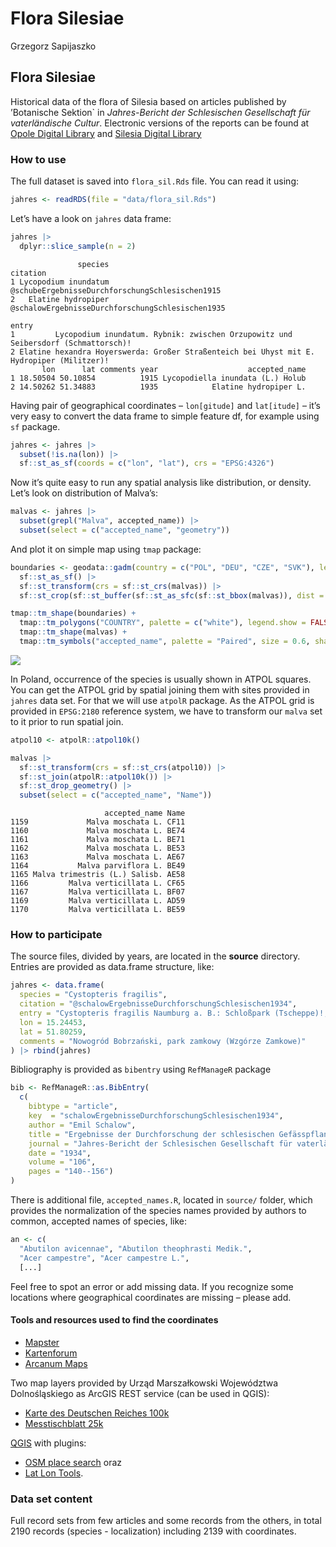 Flora Silesiae
================
Grzegorz Sapijaszko

## Flora Silesiae

Historical data of the flora of Silesia based on articles published by
’Botanische Sektion\` in *Jahres-Bericht der Schlesischen Gesellschaft
für vaterländische Cultur*. Electronic versions of the reports can be
found at [Opole Digital
Library](https://www.obc.opole.pl/dlibra/publication/8613#structure) and
[Silesia Digital
Library](https://www.sbc.org.pl/dlibra/publication/11059#structure)

### How to use

The full dataset is saved into `flora_sil.Rds` file. You can read it
using:

``` r
jahres <- readRDS(file = "data/flora_sil.Rds")
```

Let’s have a look on `jahres` data frame:

<div class="column-page">

``` r
jahres |>
  dplyr::slice_sample(n = 2) 
```

                   species                                         citation
    1 Lycopodium inundatum  @schubeErgebnisseDurchforschungSchlesischen1915
    2   Elatine hydropiper @schalowErgebnisseDurchforschungSchlesischen1935
                                                                                          entry
    1         Lycopodium inundatum. Rybnik: zwischen Orzupowitz und Seibersdorf (Schmattorsch)!
    2 Elatine hexandra Hoyerswerda: Großer Straßenteich bei Uhyst mit E. Hydropiper (Militzer)!
           lon      lat comments year                    accepted_name
    1 18.50504 50.10854          1915 Lycopodiella inundata (L.) Holub
    2 14.50262 51.34883          1935            Elatine hydropiper L.

</div>

Having pair of geographical coordinates – `lon[gitude]` and `lat[itude]`
– it’s very easy to convert the data frame to simple feature df, for
example using `sf` package.

``` r
jahres <- jahres |>
  subset(!is.na(lon)) |>
  sf::st_as_sf(coords = c("lon", "lat"), crs = "EPSG:4326")
```

Now it’s quite easy to run any spatial analysis like distribution, or
density. Let’s look on distribution of Malva’s:

``` r
malvas <- jahres |>
  subset(grepl("Malva", accepted_name)) |>
  subset(select = c("accepted_name", "geometry"))
```

And plot it on simple map using `tmap` package:

``` r
boundaries <- geodata::gadm(country = c("POL", "DEU", "CZE", "SVK"), level=1, path = "../data") |>
  sf::st_as_sf() |>
  sf::st_transform(crs = sf::st_crs(malvas)) |>
  sf::st_crop(sf::st_buffer(sf::st_as_sfc(sf::st_bbox(malvas)), dist = 10000))

tmap::tm_shape(boundaries) +
  tmap::tm_polygons("COUNTRY", palette = c("white"), legend.show = FALSE) +
  tmap::tm_shape(malvas) +
  tmap::tm_symbols("accepted_name", palette = "Paired", size = 0.6, shape = 16, title.col = "")
```

![](flora_silesiae_files/figure-gfm/tmap-1.png)

In Poland, occurrence of the species is usually shown in ATPOL squares.
You can get the ATPOL grid by spatial joining them with sites provided
in `jahres` data set. For that we will use `atpolR` package. As the
ATPOL grid is provided in `EPSG:2180` reference system, we have to
transform our `malva` set to it prior to run spatial join.

``` r
atpol10 <- atpolR::atpol10k()

malvas |>
  sf::st_transform(crs = sf::st_crs(atpol10)) |>
  sf::st_join(atpolR::atpol10k()) |>
  sf::st_drop_geometry() |>
  subset(select = c("accepted_name", "Name"))
```

                         accepted_name Name
    1159             Malva moschata L. CF11
    1160             Malva moschata L. BE74
    1161             Malva moschata L. BE71
    1162             Malva moschata L. BE53
    1163             Malva moschata L. AE67
    1164           Malva parviflora L. BE49
    1165 Malva trimestris (L.) Salisb. AE58
    1166         Malva verticillata L. CF65
    1167         Malva verticillata L. BF07
    1169         Malva verticillata L. AD59
    1170         Malva verticillata L. BE59

### How to participate

The source files, divided by years, are located in the **source**
directory. Entries are provided as data.frame structure, like:

``` r
jahres <- data.frame(
  species = "Cystopteris fragilis",
  citation = "@schalowErgebnisseDurchforschungSchlesischen1934",
  entry = "Cystopteris fragilis Naumburg a. B.: Schloßpark (Tscheppe)!; [...]",
  lon = 15.24453, 
  lat = 51.80259,
  comments = "Nowogród Bobrzański, park zamkowy (Wzgórze Zamkowe)"
) |> rbind(jahres)
```

Bibliography is provided as `bibentry` using `RefManageR` package

``` r
bib <- RefManageR::as.BibEntry(
  c(
    bibtype = "article",
    key  = "schalowErgebnisseDurchforschungSchlesischen1934",
    author = "Emil Schalow",
    title = "Ergebnisse der Durchforschung der schlesischen Gefässpflanzenwelt im Jahre 1933",
    journal = "Jahres-Bericht der Schlesischen Gesellschaft für vaterländische Cultur. 1933, Jg.106",
    date = "1934",
    volume = "106", 
    pages = "140--156")
)
```

There is additional file, `accepted_names.R`, located in `source/`
folder, which provides the normalization of the species names provided
by authors to common, accepted names of species, like:

``` r
an <- c(
  "Abutilon avicennae", "Abutilon theophrasti Medik.",
  "Acer campestre", "Acer campestre L.", 
  [...]
```

Feel free to spot an error or add missing data. If you recognize some
locations where geographical coordinates are missing – please add.

#### Tools and resources used to find the coordinates

- [Mapster](http://igrek.amzp.pl/)
- [Kartenforum](https://kartenforum.slub-dresden.de/)
- [Arcanum
  Maps](https://maps.arcanum.com/en/map/europe-19century-secondsurvey/)

Two map layers provided by Urząd Marszałkowski Województwa
Dolnośląskiego as ArcGIS REST service (can be used in QGIS):

- [Karte des Deutschen Reiches
  100k](https://geoportal.dolnyslask.pl/gprest/services/UMWD_DEUTSCHEN_100/MapServer/)
- [Messtischblatt
  25k](https://geoportal.dolnyslask.pl/gprest/services/UMWD_Messtischblat_nowsze/MapServer/)

[QGIS](https://qgis.org) with plugins:

- [OSM place search](https://github.com/xcaeag/Nominatim-Qgis-Plugin)
  oraz
- [Lat Lon
  Tools](https://github.com/NationalSecurityAgency/qgis-latlontools-plugin).

### Data set content

Full record sets from few articles and some records from the others, in
total 2190 records (species - localization) including 2139 with
coordinates.
